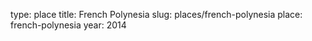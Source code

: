 type: place
title: French Polynesia
slug: places/french-polynesia
place: french-polynesia
year: 2014
